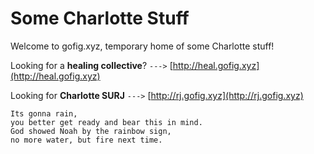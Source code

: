 # Some Charlotte Stuff

Welcome to gofig.xyz, temporary home of some Charlotte stuff!

Looking for a **healing collective**? `--->` [http://heal.gofig.xyz](http://heal.gofig.xyz)

Looking for **Charlotte SURJ** `--->` [http://rj.gofig.xyz](http://rj.gofig.xyz)

    Its gonna rain, 
    you better get ready and bear this in mind.
    God showed Noah by the rainbow sign,
    no more water, but fire next time.
